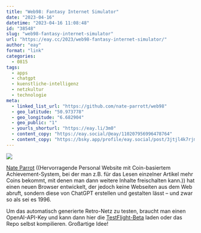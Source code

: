 ```yaml
---
title: "Web98: Fantasy Internet Simulator"
date: "2023-04-16"
datetime: "2023-04-16 11:08:48"
id: "38548"
slug: "web98-fantasy-internet-simulator"
url: "https://eay.cc/2023/web98-fantasy-internet-simulator/"
author: "eay"
format: "link"
categories:
  - 0815
tags:
  - apps
  - chatgpt
  - kuenstliche-intelligenz
  - netzkultur
  - technologie
meta:
  - linked_list_url: "https://github.com/nate-parrott/web98"
  - geo_latitude: "50.973778"
  - geo_longitude: "6.682904"
  - geo_public: "1"
  - yourls_shorturl: "https://eay.li/3m0"
  - content_copy: "https://eay.social/@eay/110207956996478764"
  - content_copy: "https://bsky.app/profile/eay.social/post/3jtjl4k7rjm2u"
---
```


![](https://eay.cc/uploads/2023/web98.png)

[Nate Parrot](http://nateparrott.com/) ((Hervorragende Personal Website mit Coin-basiertem Achievement-System, bei der man z.B. für das Lesen einzelner Artikel mehr Coins bekommt, mit denen man dann weitere Inhalte freischalten kann.)) hat einen neuen Browser entwickelt, der jedoch keine Webseiten aus dem Web abruft, sondern diese von ChatGPT erstellen und gestalten lässt – und zwar so als sei es 1996.

Um das automatisch generierte Retro-Netz zu testen, braucht man einen OpenAI-API-Key und kann dann hier die [TestFlight-Beta](https://t.co/mxLwg0nKfZ) laden oder das Repo selbst kompilieren. Großartige Idee!
